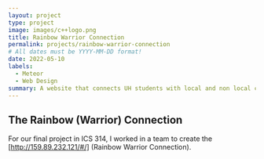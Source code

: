 ```yaml
---
layout: project
type: project
image: images/c++logo.png
title: Rainbow Warrior Connection
permalink: projects/rainbow-warrior-connection
# All dates must be YYYY-MM-DD format!
date: 2022-05-10
labels:
  - Meteor
  - Web Design
summary: A website that connects UH students with local and non local companies.
---
```


## The Rainbow (Warrior) Connection
For our final project in ICS 314, I worked in a team to create the [http://159.89.232.121/#/] (Rainbow Warrior Connection).
